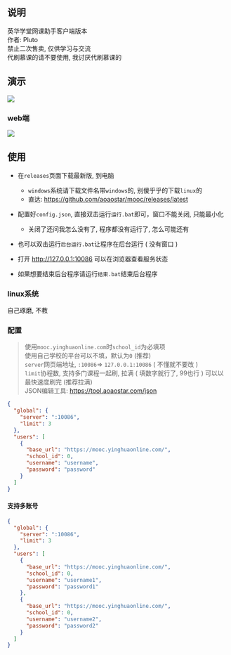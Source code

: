 ## 说明

英华学堂网课助手客户端版本  
作者: Pluto  
禁止二次售卖, 仅供学习与交流  
代刷慕课的请不要使用, 我讨厌代刷慕课的    

## 演示

![](docs/preview_1.gif)

### web端

![](docs/preview_2.png)

## 使用

* 在`releases`页面下载最新版, 到电脑  
  + `windows`系统请下载文件名带`windows`的, 别傻乎乎的下载`linux`的
  + 直达: <https://github.com/aoaostar/mooc/releases/latest>   

* 配置好`config.json`, 直接双击运行`运行.bat`即可，窗口不能关闭, 只能最小化
  + 关闭了还问我怎么没有了, 程序都没有运行了, 怎么可能还有  
* 也可以双击运行`后台运行.bat`让程序在后台运行 ( 没有窗口 )  
* 打开 <http://127.0.0.1:10086> 可以在浏览器查看服务状态  
* 如果想要结束后台程序请运行`结束.bat`结束后台程序  

### linux系统
自己琢磨, 不教

### 配置

> 使用`mooc.yinghuaonline.com`时`school_id`为必填项  
> 使用自己学校的平台可以不填，默认为`0` (推荐)   
> `server`网页端地址, `:10086`=> `127.0.0.1:10086` ( 不懂就不要改 )  
> `limit`协程数, 支持多门课程一起刷, 拉满 ( 填数字就行了, 99也行 ) 可以以最快速度刷完 (推荐拉满)  
> JSON编辑工具: <https://tool.aoaostar.com/json>

```json
{
  "global": {
    "server": ":10086",
    "limit": 3
  },
  "users": [
    {
      "base_url": "https://mooc.yinghuaonline.com/",
      "school_id": 0,
      "username": "username",
      "password": "password"
    }
  ]
}
```

#### 支持多账号

```json
{
  "global": {
    "server": ":10086",
    "limit": 3
  },
  "users": [
    {
      "base_url": "https://mooc.yinghuaonline.com/",
      "school_id": 0,
      "username": "username1",
      "password": "password1"
    },
    {
      "base_url": "https://mooc.yinghuaonline.com/",
      "school_id": 0,
      "username": "username2",
      "password": "password2"
    }
  ]
}
```